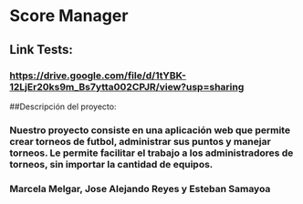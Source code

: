 # Score Manager

## Link Tests:
  ### https://drive.google.com/file/d/1tYBK-12LjEr20ks9m_Bs7ytta002CPJR/view?usp=sharing
  
##Descripción del proyecto:
  ### Nuestro proyecto consiste en una aplicación web que permite crear torneos de futbol, administrar sus puntos y manejar torneos. Le permite facilitar el trabajo a los administradores de torneos, sin importar la cantidad de equipos. 
  
### Marcela Melgar, Jose Alejando Reyes y Esteban Samayoa 

